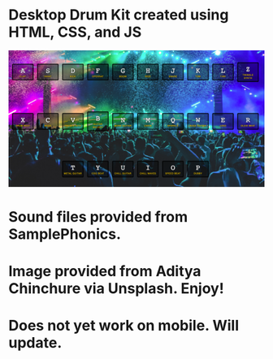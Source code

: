 # Desktop Drum Kit created using HTML, CSS, and JS
![Alt text](/drumKitScreenShot.png?raw=true "Drum Kit")
# Sound files provided from SamplePhonics.
# Image provided from Aditya Chinchure via Unsplash. Enjoy!
# Does not yet work on mobile. Will update.
